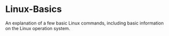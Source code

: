 # Linux-Basics
An explanation of a few basic Linux commands, including basic information on the Linux operation system.
